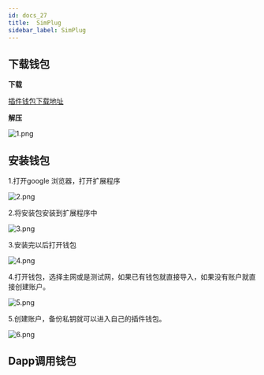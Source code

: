 ```yaml
---
id: docs_27
title:  SimPlug
sidebar_label: SimPlug
---
```

## 下载钱包

**下载**

[插件钱包下载地址](https://wallet.simplechain.com/SimPluG-V1.0.0.zip)

**解压**

![1.png](https://i.loli.net/2020/05/22/AwoW8bx14XLiaG6.png)

## 安装钱包

1.打开google 浏览器，打开扩展程序

![2.png](https://i.loli.net/2020/05/22/PIyhRv5gmNYjkbt.png)

2.将安装包安装到扩展程序中

![3.png](https://i.loli.net/2020/05/22/8yDVqKY4CnTQ17h.png)

3.安装完以后打开钱包

![4.png](https://i.loli.net/2020/05/22/XitTxs2q4Y8jgRN.png)

4.打开钱包，选择主网或是测试网，如果已有钱包就直接导入，如果没有账户就直接创建账户。

![5.png](https://i.loli.net/2020/05/22/2HeTk8tlCLifVAD.png)

5.创建账户，备份私钥就可以进入自己的插件钱包。

![6.png](https://i.loli.net/2020/05/22/Rdfl56UkZq2x1gu.png)

## Dapp调用钱包
